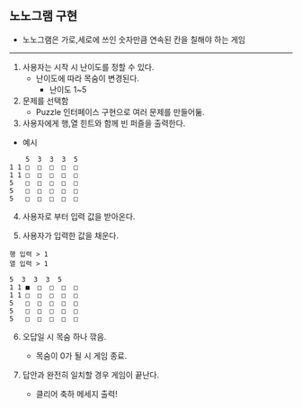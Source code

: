 ## 노노그램 구현
- 노노그램은 가로,세로에 쓰인 숫자만큼 연속된 칸을 칠해야 하는 게임

---

1. 사용자는 시작 시 난이도를 정할 수 있다.
    - 난이도에 따라 목숨이 변경된다. 
      - 난이도 1~5
2. 문제를 선택함
    - Puzzle 인터페이스 구현으로 여러 문제를 만들어둚.
3. 사용자에게 행,열 힌트와 함께 빈 퍼즐을 출력한다.

- 예시
```
    5  3  3  3  5  
1 1 □  □  □  □  □  
1 1 □  □  □  □  □  
5   □  □  □  □  □  
5   □  □  □  □  □  
5   □  □  □  □  □  
```
4. 사용자로 부터 입력 값을 받아온다.

5. 사용자가 입력한 값을 채운다.
```
행 입력 > 1 
열 입력 > 1
```

```
5  3  3  3  5  
1 1 ■  □  □  □  □  
1 1 □  □  □  □  □  
5   □  □  □  □  □  
5   □  □  □  □  □  
5   □  □  □  □  □
```
6. 오답일 시 목숨 하나 깎음.
    - 목숨이 0가 될 시 게임 종료.

7. 답안과 완전히 일치할 경우 게임이 끝난다.
    - 클리어 축하 메세지 출력!


